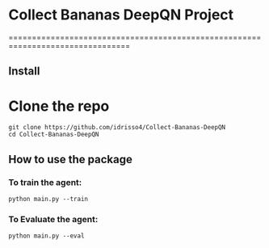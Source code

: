 # Collect Bananas DeepQN Project

================================================================================

## Install


# Clone the repo

```
git clone https://github.com/idrisso4/Collect-Bananas-DeepQN
cd Collect-Bananas-DeepQN
```


## How to use the package

### To train the agent:

```
python main.py --train
```

### To Evaluate the agent:

```
python main.py --eval
```